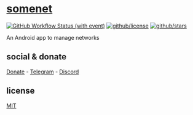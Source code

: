 # [somenet]()

[![GitHub Workflow Status (with event)](https://img.shields.io/github/actions/workflow/status/tarsislimadev/somenet/github-release.yml)](https://github.com/tarsislimadev/somenet/actions/workflows/github-release.yml) [![github/license](https://img.shields.io/github/license/tarsislimadev/somenet)](https://img.shields.io/github/license/tarsislimadev/somenet)  [![github/stars](https://img.shields.io/github/stars/tarsislimadev/somenet?style=social)](https://img.shields.io/github/stars/tarsislimadev/somenet?style=social)

An Android app to manage networks

## social & donate

[Donate](https://link.mercadopago.com.br/brtmvdl) - [Telegram](#) - [Discord](#)

## license

[MIT](./LICENSE)
